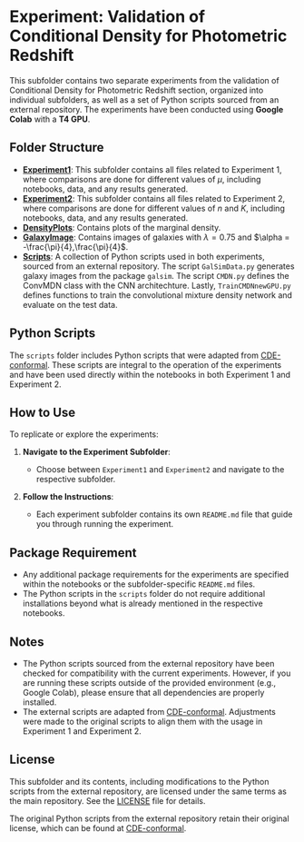 # Experiment: Validation of Conditional Density for Photometric Redshift

This subfolder contains two separate experiments from the validation of Conditional Density for Photometric Redshift section, organized into individual subfolders, as well as a set of Python scripts sourced from an external repository. The experiments have been conducted using **Google Colab** with a **T4 GPU**.

## Folder Structure

- **[Experiment1](https://github.com/anirbanc96/ECMMD-CondTwoSamp/tree/main/Simulation%20Based%20Inference/SBI-Redshift/Experiment%201)**: This subfolder contains all files related to Experiment 1, where comparisons are done for different values of $\mu$, including notebooks, data, and any results generated.
- **[Experiment2](https://github.com/anirbanc96/ECMMD-CondTwoSamp/tree/main/Simulation%20Based%20Inference/SBI-Redshift/Experiment%202)**: This subfolder contains all files related to Experiment 2, where comparisons are done for different values of $n$ and $K$, including notebooks, data, and any results generated.
- **[DensityPlots](https://github.com/anirbanc96/ECMMD-CondTwoSamp/tree/main/Simulation%20Based%20Inference/SBI-Redshift/DensityPlots)**: Contains plots of the marginal density.
- **[GalaxyImage](https://github.com/anirbanc96/ECMMD-CondTwoSamp/tree/main/Simulation%20Based%20Inference/SBI-Redshift/GalaxyImage)**: Contains images of galaxies with $\lambda = 0.75$ and $\alpha = -\frac{\pi}{4},\frac{\pi}{4}$.
- **[Scripts](https://github.com/anirbanc96/ECMMD-CondTwoSamp/tree/main/Simulation%20Based%20Inference/SBI-Redshift/Scripts)**: A collection of Python scripts used in both experiments, sourced from an external repository. The script `GalSimData.py` generates galaxy images from the package `galsim`. The script `CMDN.py` defines the ConvMDN class with the CNN architechture. Lastly, `TrainCMDNnewGPU.py` defines functions to train the convolutional mixture density network and evaluate on the test data. 

## Python Scripts

The `scripts` folder includes Python scripts that were adapted from [CDE-conformal](https://github.com/zhao-david/CDE-conformal). These scripts are integral to the operation of the experiments and have been used directly within the notebooks in both Experiment 1 and Experiment 2.

## How to Use

To replicate or explore the experiments:

1. **Navigate to the Experiment Subfolder**:
    - Choose between `Experiment1` and `Experiment2` and navigate to the respective subfolder.

2. **Follow the Instructions**:
    - Each experiment subfolder contains its own `README.md` file that guide you through running the experiment.

## Package Requirement

- Any additional package requirements for the experiments are specified within the notebooks or the subfolder-specific `README.md` files.
- The Python scripts in the `scripts` folder do not require additional installations beyond what is already mentioned in the respective notebooks.

## Notes

- The Python scripts sourced from the external repository have been checked for compatibility with the current experiments. However, if you are running these scripts outside of the provided environment (e.g., Google Colab), please ensure that all dependencies are properly installed.
- The external scripts are adapted from [CDE-conformal](https://github.com/zhao-david/CDE-conformal). Adjustments were made to the original scripts to align them with the usage in Experiment 1 and Experiment 2. 

## License

This subfolder and its contents, including modifications to the Python scripts from the external repository, are licensed under the same terms as the main repository. See the [LICENSE](../../LICENSE) file for details.

The original Python scripts from the external repository retain their original license, which can be found at [CDE-conformal](https://github.com/zhao-david/CDE-conformal).
